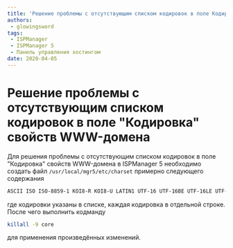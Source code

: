 ```yaml
---
title: 'Решение проблемы с отсутствующим списком кодировок в поле Кодировка свойств WWW-домена'
authors: 
 - glowingsword
tags:
 - ISPManager
 - ISPManager 5
 - Панель управления хостингом
date: 2020-04-05
---
```

# Решение проблемы с отсутствующим списком кодировок в поле "Кодировка" свойств WWW-домена

Для решения проблемы с отсутствующим списком кодировок в поле "Кодировка" свойств WWW-домена в ISPManager 5 необходимо создать файл `/usr/local/mgr5/etc/charset` примерно следующего содержания
``` bash
ASCII ISO ISO-8859-1 KOI8-R KOI8-U LATIN1 UTF-16 UTF-16BE UTF-16LE UTF-8 WINDOWS-1251
```
где кодировки указаны в списке, каждая кодировка в отдельной строке.
После чего выполнить кодманду
``` bash
killall -9 core
```
для применения произведённых изменений.
